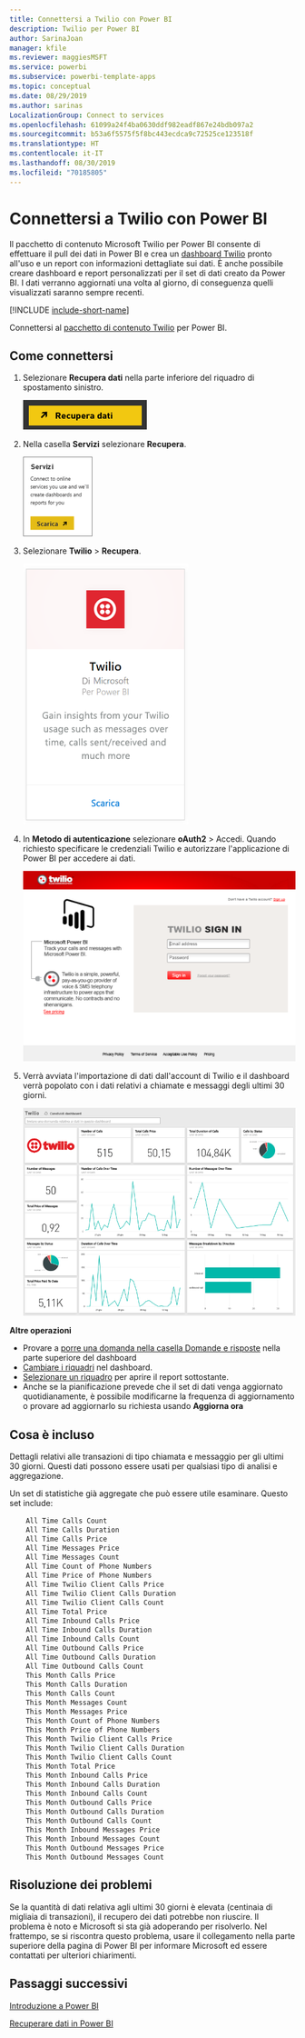 ```yaml
---
title: Connettersi a Twilio con Power BI
description: Twilio per Power BI
author: SarinaJoan
manager: kfile
ms.reviewer: maggiesMSFT
ms.service: powerbi
ms.subservice: powerbi-template-apps
ms.topic: conceptual
ms.date: 08/29/2019
ms.author: sarinas
LocalizationGroup: Connect to services
ms.openlocfilehash: 61099a24f4ba0630ddf982eadf867e24bdb097a2
ms.sourcegitcommit: b53a6f5575f5f8bc443ecdca9c72525ce123518f
ms.translationtype: HT
ms.contentlocale: it-IT
ms.lasthandoff: 08/30/2019
ms.locfileid: "70185805"
---
```

# <a name="connect-to-twilio-with-power-bi"></a>Connettersi a Twilio con Power BI
Il pacchetto di contenuto Microsoft Twilio per Power BI consente di effettuare il pull dei dati in Power BI e crea un [dashboard Twilio](https://powerbi.microsoft.com/integrations/twilio) pronto all'uso e un report con informazioni dettagliate sui dati. È anche possibile creare dashboard e report personalizzati per il set di dati creato da Power BI. I dati verranno aggiornati una volta al giorno, di conseguenza quelli visualizzati saranno sempre recenti.

[!INCLUDE [include-short-name](./includes/service-deprecate-content-packs.md)]

Connettersi al [pacchetto di contenuto Twilio](https://app.powerbi.com/getdata/services/twilio) per Power BI.

## <a name="how-to-connect"></a>Come connettersi
1. Selezionare **Recupera dati** nella parte inferiore del riquadro di spostamento sinistro.
   
   ![](media/service-connect-to-twilio/pbi_getdata.png) 
2. Nella casella **Servizi** selezionare **Recupera**.
   
   ![](media/service-connect-to-twilio/pbi_getservices.png) 
3. Selezionare **Twilio** \> **Recupera**.
   
   ![](media/service-connect-to-twilio/twilio.png)
4. In **Metodo di autenticazione** selezionare **oAuth2** \> Accedi. Quando richiesto specificare le credenziali Twilio e autorizzare l'applicazione di Power BI per accedere ai dati.
   
   ![](media/service-connect-to-twilio/pbi_twilio_login.png)
5. Verrà avviata l'importazione di dati dall'account di Twilio e il dashboard verrà popolato con i dati relativi a chiamate e messaggi degli ultimi 30 giorni. 
   
   ![](media/service-connect-to-twilio/pbi_twilio_db.png)

**Altre operazioni**

* Provare a [porre una domanda nella casella Domande e risposte](consumer/end-user-q-and-a.md) nella parte superiore del dashboard
* [Cambiare i riquadri](service-dashboard-edit-tile.md) nel dashboard.
* [Selezionare un riquadro](consumer/end-user-tiles.md) per aprire il report sottostante.
* Anche se la pianificazione prevede che il set di dati venga aggiornato quotidianamente, è possibile modificarne la frequenza di aggiornamento o provare ad aggiornarlo su richiesta usando **Aggiorna ora**

## <a name="whats-included"></a>Cosa è incluso
Dettagli relativi alle transazioni di tipo chiamata e messaggio per gli ultimi 30 giorni. Questi dati possono essere usati per qualsiasi tipo di analisi e aggregazione.

Un set di statistiche già aggregate che può essere utile esaminare. Questo set include:

        All Time Calls Count  
        All Time Calls Duration  
        All Time Calls Price  
        All Time Messages Price  
        All Time Messages Count  
        All Time Count of Phone Numbers  
        All Time Price of Phone Numbers  
        All Time Twilio Client Calls Price  
        All Time Twilio Client Calls Duration  
        All Time Twilio Client Calls Count  
        All Time Total Price  
        All Time Inbound Calls Price  
        All Time Inbound Calls Duration  
        All Time Inbound Calls Count  
        All Time Outbound Calls Price  
        All Time Outbound Calls Duration  
        All Time Outbound Calls Count  
        This Month Calls Price  
        This Month Calls Duration  
        This Month Calls Count  
        This Month Messages Count  
        This Month Messages Price  
        This Month Count of Phone Numbers  
        This Month Price of Phone Numbers  
        This Month Twilio Client Calls Price  
        This Month Twilio Client Calls Duration  
        This Month Twilio Client Calls Count  
        This Month Total Price  
        This Month Inbound Calls Price  
        This Month Inbound Calls Duration  
        This Month Inbound Calls Count  
        This Month Outbound Calls Price  
        This Month Outbound Calls Duration  
        This Month Outbound Calls Count  
        This Month Inbound Messages Price  
        This Month Inbound Messages Count  
        This Month Outbound Messages Price  
        This Month Outbound Messages Count

## <a name="troubleshooting"></a>Risoluzione dei problemi
Se la quantità di dati relativa agli ultimi 30 giorni è elevata (centinaia di migliaia di transazioni), il recupero dei dati potrebbe non riuscire. Il problema è noto e Microsoft si sta già adoperando per risolverlo. Nel frattempo, se si riscontra questo problema, usare il collegamento nella parte superiore della pagina di Power BI per informare Microsoft ed essere contattati per ulteriori chiarimenti.

## <a name="next-steps"></a>Passaggi successivi
[Introduzione a Power BI](service-get-started.md)

[Recuperare dati in Power BI](service-get-data.md)

